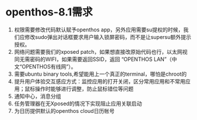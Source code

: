 # openthos-8.1需求
1. 权限需要修改代码默认赋予openthos app，另外应用需要su提权的时候，我们应修改sudo弹出对话框要求用户输入锁屏密码，而不是让supersu额外提示授权。
2. 网络问题需要我们的xposed patch，如果想直接改原始代码也行，以太网视同无需密码的WIFI，如果需要返回SSID，返回 “OPENTHOS  LAN”（中文“OPENTHOS有线网”）。
3. 需要ubuntu binary tools,希望能用上一个真正的terminal，哪怕是chroot的
4. 提升用户体验交互感应方式：监控应用的打开关闭，区分常用应用和不常用应用；鼠标操作时能够进行调整，防止鼠标错位等问题
5. 通知中心，消息分组
6. 任务管理器在无Xposed的情况下实现阻止应用关联启动
7. 为日历提供默认的openthos cloud日历帐号
